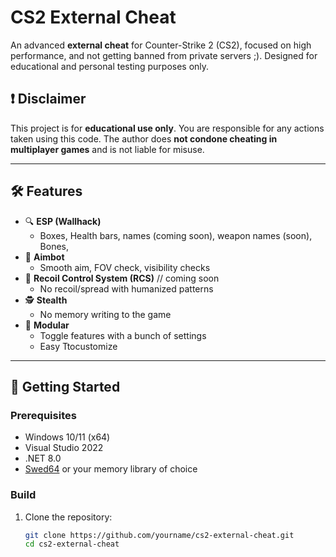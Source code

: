 # CS2 External Cheat

An advanced **external cheat** for Counter-Strike 2 (CS2), focused on high performance, and not getting banned from private servers ;). Designed for educational and personal testing purposes only.

## ❗ Disclaimer

This project is for **educational use only**. You are responsible for any actions taken using this code. The author does **not condone cheating in multiplayer games** and is not liable for misuse.

---

## 🛠 Features

- 🔍 **ESP (Wallhack)**
  - Boxes, Health bars, names (coming soon), weapon names (soon), Bones,
- 🎯 **Aimbot**
  - Smooth aim, FOV check, visibility checks
- 🧠 **Recoil Control System (RCS)** // coming soon
  - No recoil/spread with humanized patterns
- 🕵️ **Stealth**
  - No memory writing to the game
- 🧩 **Modular**
  - Toggle features with a bunch of settings
  - Easy Ttocustomize

---

## 🚀 Getting Started

### Prerequisites

- Windows 10/11 (x64)
- Visual Studio 2022
- .NET 8.0 
- [Swed64](https://github.com/swedish-shark/Swed64) or your memory library of choice

### Build

1. Clone the repository:
   ```bash
   git clone https://github.com/yourname/cs2-external-cheat.git
   cd cs2-external-cheat
